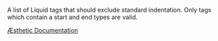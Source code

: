 A list of Liquid tags that should exclude standard indentation. Only tags which contain a start and end types are valid.


[Æsthetic Documentation](https://æsthetic.dev/rules/liquid/dedentTagList/)
